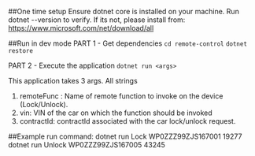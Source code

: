 ##One time setup
Ensure dotnet core is installed on your machine. Run dotnet --version to verify.
If its not, please install from: https://www.microsoft.com/net/download/all

##Run in dev mode
PART 1 - Get dependencies
`cd remote-control`
`dotnet restore`

PART 2 - Execute the application
`dotnet run <args>`

This application takes 3 args. All strings
1.  remoteFunc : Name of remote function to invoke on the device (Lock/Unlock).
2.  vin: VIN of the car on which the function should be invoked
3.  contractId: contractId associated with the car lock/unlock request.

##Example run command:
dotnet run Lock WP0ZZZ99ZJS167001 19277
dotnet run Unlock WP0ZZZ99ZJS167005 43245